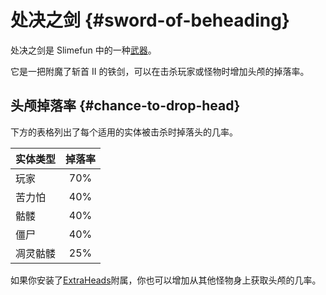 # 处决之剑 {#sword-of-beheading}

处决之剑是 Slimefun 中的一种[武器](/Weapons)。

它是一把附魔了斩首 II 的铁剑，可以在击杀玩家或怪物时增加头颅的掉落率。

## 头颅掉落率 {#chance-to-drop-head}

下方的表格列出了每个适用的实体被击杀时掉落头的几率。

| 实体类型     | 掉落率 |
| :-------------- | :---------: |
| 玩家          | 70%         |
| 苦力怕         | 40%         |
| 骷髅        | 40%         |
| 僵尸          | 40%         |
| 凋灵骷髅   | 25%         |

如果你安装了[ExtraHeads](/Addons#official-addons)附属，你也可以增加从其他怪物身上获取头颅的几率。
